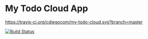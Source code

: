 # My Todo Cloud App
https://travis-ci.org/cdiegocom/my-todo-cloud.svg?branch=master

[![Build Status](https://travis-ci.org/cdiegocom/my-todo-cloud.svg?branch=master)](https://travis-ci.org/cdiegocom/my-todo-cloud)
